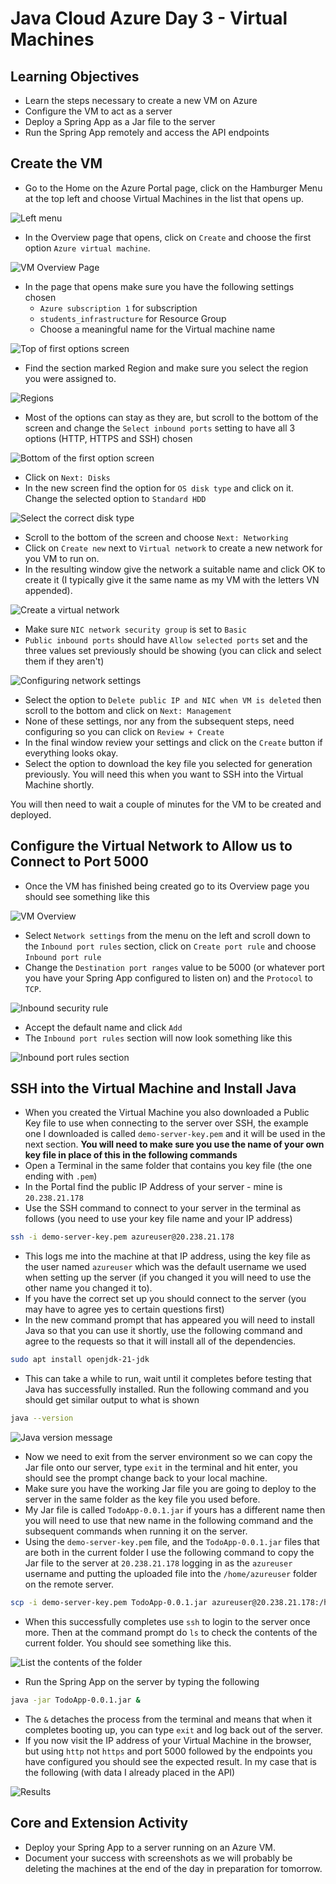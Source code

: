 # Java Cloud Azure Day 3 - Virtual Machines

## Learning Objectives

- Learn the steps necessary to create a new VM on Azure
- Configure the VM to act as a server
- Deploy a Spring App as a Jar file to the server
- Run the Spring App remotely and access the API endpoints

## Create the VM

- Go to the Home on the Azure Portal page, click on the Hamburger Menu at the top left and choose Virtual Machines in the list that opens up.

![Left menu](assets/hamburger-menu.png)

- In the Overview page that opens, click on `Create` and choose the first option `Azure virtual machine`.

![VM Overview Page](assets/virtual-machines-overview.png)

- In the page that opens make sure you have the following settings chosen
  - `Azure subscription 1` for subscription
  - `students_infrastructure` for Resource Group
  - Choose a meaningful name for the Virtual machine name

![Top of first options screen](assets/first-screen-top.png)

- Find the section marked Region and make sure you select the region you were assigned to.

![Regions](assets/region.png)

- Most of the options can stay as they are, but scroll to the bottom of the screen and change the `Select inbound ports` setting to have all 3 options (HTTP, HTTPS and SSH) chosen

![Bottom of the first option screen](assets/first-screen-bottom.png)

- Click on `Next: Disks`
- In the new screen find the option for `OS disk type` and click on it. Change the selected option to `Standard HDD`

![Select the correct disk type](assets/select-disk-type.png)

- Scroll to the bottom of the screen and choose `Next: Networking`
- Click on `Create new` next to `Virtual network` to create a new network for you VM to run on.
- In the resulting window give the network a suitable name and click OK to create it (I typically give it the same name as my VM with the letters VN appended).

![Create a virtual network](assets/virtual-network.png)

- Make sure `NIC network security group` is set to `Basic`
- `Public inbound ports` should have `Allow selected ports` set and the three values set previously should be showing (you can click and select them if they aren't)

![Configuring network settings](assets/network-settings.png)

- Select the option to `Delete public IP and NIC when VM is deleted` then scroll to the bottom and click on `Next: Management`
- None of these settings, nor any from the subsequent steps, need configuring so you can click on `Review + Create`
- In the final window review your settings and click on the `Create` button if everything looks okay.
- Select the option to download the key file you selected for generation previously. You will need this when you want to SSH into the Virtual Machine shortly.

You will then need to wait a couple of minutes for the VM to be created and deployed.

## Configure the Virtual Network to Allow us to Connect to Port 5000

- Once the VM has finished being created go to its Overview page you should see something like this

![VM Overview](assets/vm-overview.png)

- Select `Network settings` from the menu on the left and scroll down to the `Inbound port rules` section, click on `Create port rule` and choose `Inbound port rule`
- Change the `Destination port ranges` value to be 5000 (or whatever port you have your Spring App configured to listen on) and the `Protocol` to `TCP`.

![Inbound security rule](assets/inbound-ports.png)

- Accept the default name and click `Add`
- The `Inbound port rules` section will now look something like this

![Inbound port rules section](assets/port-rules.png)

## SSH into the Virtual Machine and Install Java

- When you created the Virtual Machine you also downloaded a Public Key file to use when connecting to the server over SSH, the example one I downloaded is called `demo-server-key.pem` and it will be used in the next section. **You will need to make sure you use the name of your own key file in place of this in the following commands**
- Open a Terminal in the same folder that contains you key file (the one ending with `.pem`)
- In the Portal find the public IP Address of your server - mine is `20.238.21.178`
- Use the SSH command to connect to your server in the terminal as follows (you need to use your key file name and your IP address)

```bash
ssh -i demo-server-key.pem azureuser@20.238.21.178
```
- This logs me into the machine at that IP address, using the key file as the user named `azureuser` which was the default username we used when setting up the server (if you changed it you will need to use the other name you changed it to).
- If you have the correct set up you should connect to the server (you may have to agree yes to certain questions first)
- In the new command prompt that has appeared you will need to install Java so that you can use it shortly, use the following command and agree to the requests so that it will install all of the dependencies.

```bash
sudo apt install openjdk-21-jdk
```

- This can take a while to run, wait until it completes before testing that Java has successfully installed. Run the following command and you should get similar output to what is shown

```bash
java --version
```
![Java version message](assets/java-message.png)

- Now we need to exit from the server environment so we can copy the Jar file onto our server, type `exit` in the terminal and hit enter, you should see the prompt change back to your local machine.
- Make sure you have the working Jar file you are going to deploy to the server in the same folder as the key file you used before. 
- My Jar file is called `TodoApp-0.0.1.jar` if yours has a different name then you will need to use that new name in the following command and the subsequent commands when running it on the server.
- Using the `demo-server-key.pem` file, and the `TodoApp-0.0.1.jar` files that are both in the current folder I use the following command to copy the Jar file to the server at `20.238.21.178` logging in as the `azureuser` username and putting the uploaded file into the `/home/azureuser` folder on the remote server.

```bash
scp -i demo-server-key.pem TodoApp-0.0.1.jar azureuser@20.238.21.178:/home/azureuser
```

- When this successfully completes use `ssh` to login to the server once more. Then at the command prompt do `ls` to check the contents of the current folder. You should see something like this.

![List the contents of the folder](assets/list-folder.png)

- Run the Spring App on the server by typing the following

```bash
java -jar TodoApp-0.0.1.jar &
```

- The `&` detaches the process from the terminal and means that when it completes booting up, you can type `exit` and log back out of the server.
- If you now visit the IP address of your Virtual Machine in the browser, but using `http` not `https` and port 5000 followed by the endpoints you have configured you should see the expected result. In my case that is the following (with data I already placed in the API)

![Results](assets/result.png)

## Core and Extension Activity

- Deploy your Spring App to a server running on an Azure VM.
- Document your success with screenshots as we will probably be deleting the machines at the end of the day in preparation for tomorrow.